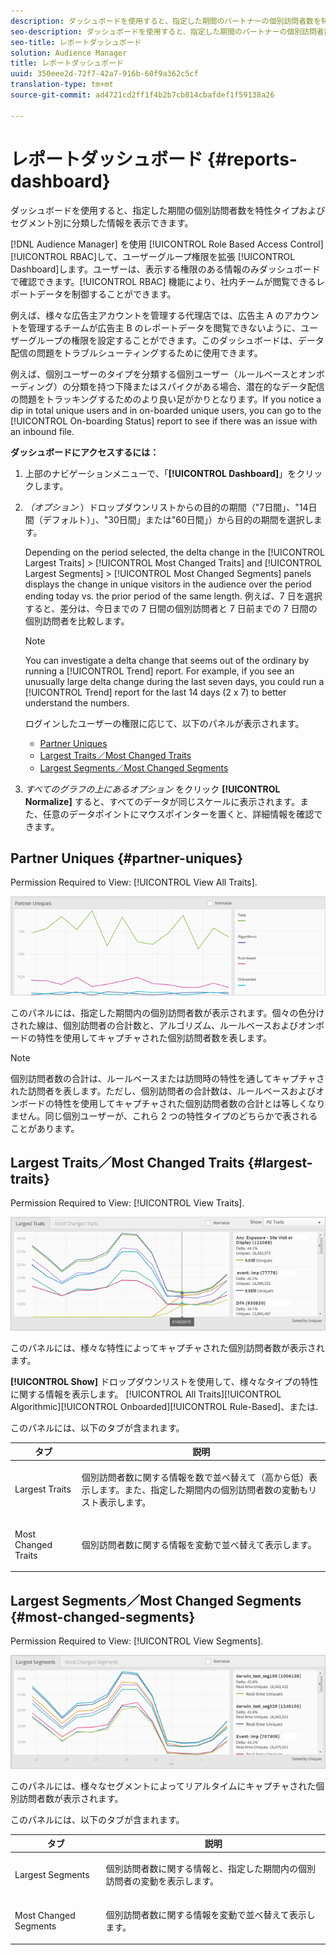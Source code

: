 ```yaml
---
description: ダッシュボードを使用すると、指定した期間のパートナーの個別訪問者数を特性タイプおよびセグメント別に分類した情報を表示できます。
seo-description: ダッシュボードを使用すると、指定した期間のパートナーの個別訪問者数を特性タイプおよびセグメント別に分類した情報を表示できます。
seo-title: レポートダッシュボード
solution: Audience Manager
title: レポートダッシュボード
uuid: 350eee2d-72f7-42a7-916b-60f9a362c5cf
translation-type: tm+mt
source-git-commit: ad4721cd2ff1f4b2b7cb814cbafdef1f59138a26

---
```



# レポートダッシュボード {#reports-dashboard}

ダッシュボードを使用すると、指定した期間の個別訪問者数を特性タイプおよびセグメント別に分類した情報を表示できます。

<!-- 

c_dashboard.xml

 -->

[!DNL Audience Manager] を使用 [!UICONTROL Role Based Access Control][!UICONTROL RBAC]して、ユーザーグループ権限を拡張 [!UICONTROL Dashboard]します。ユーザーは、表示する権限のある情報のみダッシュボードで確認できます。[!UICONTROL RBAC] 機能により、社内チームが閲覧できるレポートデータを制御することができます。

例えば、様々な広告主アカウントを管理する代理店では、広告主 A のアカウントを管理するチームが広告主 B のレポートデータを閲覧できないように、ユーザーグループの権限を設定することができます。このダッシュボードは、データ配信の問題をトラブルシューティングするために使用できます。

例えば、個別ユーザーのタイプを分類する個別ユーザー（ルールベースとオンボーディング）の分類を持つ下降またはスパイクがある場合、潜在的なデータ配信の問題をトラッキングするためのより良い足がかりとなります。If you notice a dip in total unique users and in on-boarded unique users, you can go to the [!UICONTROL On-boarding Status] report to see if there was an issue with an inbound file.

**ダッシュボードにアクセスするには：**

1. 上部のナビゲーションメニューで、「**[!UICONTROL Dashboard]**」をクリックします。
2. *（オプション* ）ドロップダウンリストからの目的の期間（"7日間」、"14日間（デフォルト）」、"30日間」または"60日間」）から目的の期間を選択します。

   Depending on the period selected, the delta change in the [!UICONTROL Largest Traits] &gt; [!UICONTROL Most Changed Traits] and [!UICONTROL Largest Segments] &gt; [!UICONTROL Most Changed Segments] panels displays the change in unique visitors in the audience over the period ending today vs. the prior period of the same length. 例えば、7 日を選択すると、差分は、今日までの 7 日間の個別訪問者と 7 日前までの 7 日間の個別訪問者を比較します。

   >[!NOTE]
   >
   >You can investigate a delta change that seems out of the ordinary by running a [!UICONTROL Trend] report. For example, if you see an unusually large delta change during the last seven days, you could run a [!UICONTROL Trend] report for the last 14 days (2 x 7) to better understand the numbers.

   ログインしたユーザーの権限に応じて、以下のパネルが表示されます。

   * [Partner Uniques](../reporting/reports-dashboard.md#partner-uniques)
   * [Largest Traits／Most Changed Traits](../reporting/reports-dashboard.md#largest-traits)
   * [Largest Segments／Most Changed Segments](../reporting/reports-dashboard.md#most-changed-segments)

3. *すべてのグラフの上にあるオプション* をクリック **[!UICONTROL Normalize]** すると、すべてのデータが同じスケールに表示されます。また、任意のデータポイントにマウスポインターを置くと、詳細情報を確認できます。

## Partner Uniques {#partner-uniques}

Permission Required to View: [!UICONTROL View All Traits].

![](assets/partner_uniques.png)

このパネルには、指定した期間内の個別訪問者数が表示されます。個々の色分けされた線は、個別訪問者の合計数と、アルゴリズム、ルールベースおよびオンボードの特性を使用してキャプチャされた個別訪問者数を表します。

>[!NOTE]
>
>個別訪問者数の合計は、ルールベースまたは訪問時の特性を通してキャプチャされた訪問者を表します。ただし、個別訪問者の合計数は、ルールベースおよびオンボードの特性を使用してキャプチャされた個別訪問者数の合計とは等しくなりません。同じ個別ユーザーが、これら 2 つの特性タイプのどちらかで表されることがあります。

## Largest Traits／Most Changed Traits {#largest-traits}

Permission Required to View: [!UICONTROL View Traits].

![](assets/largest_traits.png)

このパネルには、様々な特性によってキャプチャされた個別訪問者数が表示されます。

**[!UICONTROL Show]** ドロップダウンリストを使用して、様々なタイプの特性に関する情報を表示します。 [!UICONTROL All Traits][!UICONTROL Algorithmic][!UICONTROL Onboarded][!UICONTROL Rule-Based]、または.

このパネルには、以下のタブが含まれます。

<table id="table_DA48BDEB4E0143BEA4EB85AC26FF6AE3"> 
 <thead> 
  <tr> 
   <th colname="col1" class="entry"> タブ </th> 
   <th colname="col2" class="entry"> 説明 </th> 
  </tr> 
 </thead>
 <tbody> 
  <tr> 
   <td colname="col1"> <p><span class="wintitle"> Largest Traits</span> </p> </td> 
   <td colname="col2"> <p>個別訪問者数に関する情報を数で並べ替えて（高から低）表示します。また、指定した期間内の個別訪問者数の変動もリスト表示します。 </p> </td> 
  </tr> 
  <tr> 
   <td colname="col1"> <p><span class="wintitle"> Most Changed Traits</span> </p> </td> 
   <td colname="col2"> <p>個別訪問者数に関する情報を変動で並べ替えて表示します。 </p> </td> 
  </tr> 
 </tbody> 
</table>

## Largest Segments／Most Changed Segments {#most-changed-segments}

Permission Required to View: [!UICONTROL View Segments].

![](assets/largest_segments.png)

このパネルには、様々なセグメントによってリアルタイムにキャプチャされた個別訪問者数が表示されます。

このパネルには、以下のタブが含まれます。

<table id="table_8E22E0579FA74C5A86CC40B40B2548BE"> 
 <thead> 
  <tr> 
   <th colname="col1" class="entry"> タブ </th> 
   <th colname="col2" class="entry"> 説明 </th> 
  </tr> 
 </thead>
 <tbody> 
  <tr> 
   <td colname="col1"> <p><span class="wintitle"> Largest Segments</span> </p> </td> 
   <td colname="col2"> <p>個別訪問者数に関する情報と、指定した期間内の個別訪問者の変動を表示します。 </p> </td> 
  </tr> 
  <tr> 
   <td colname="col1"> <p><span class="wintitle"> Most Changed Segments</span> </p> </td> 
   <td colname="col2"> <p>個別訪問者数に関する情報を変動で並べ替えて表示します。 </p> </td> 
  </tr> 
 </tbody> 
</table>

